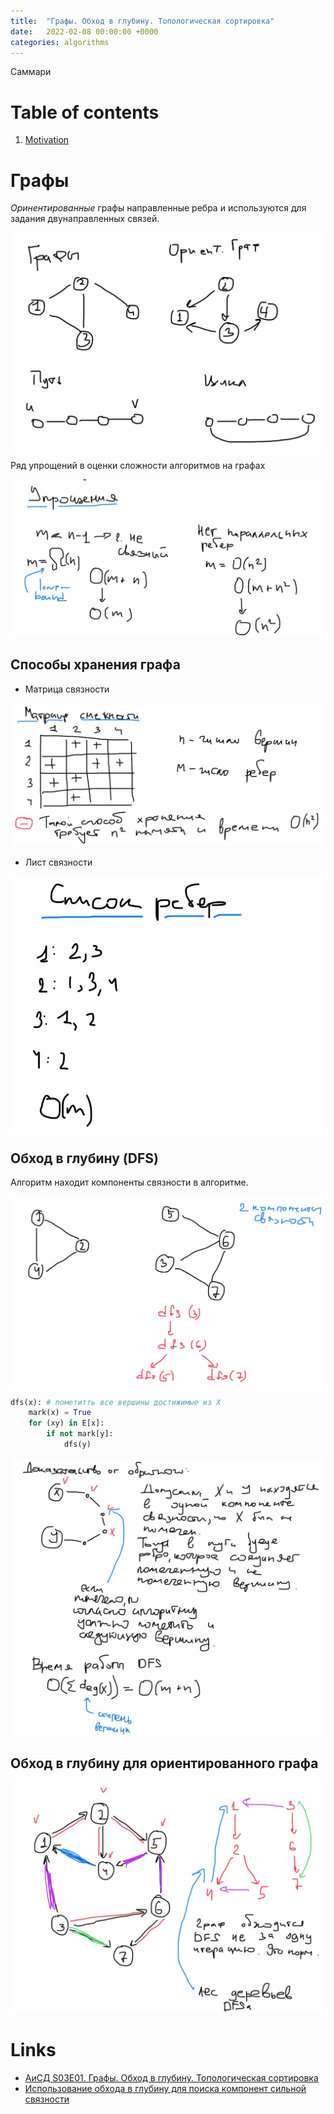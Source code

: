 ```yaml
---
title:  "Графы. Обход в глубину. Топологическая сортировка"
date:   2022-02-08 00:00:00 +0000
categories: algorithms
---
```


Саммари

# Table of contents
1. [Motivation](#Motivation)


# Графы

_Оринентированные_ графы направленные ребра и используются для задания двунаправленных связей.

![](../assets/images/algorithms/mavrin/s3/l1/graph.webp)

Ряд упрощений в оценки сложности алгоритмов на графах

![](../assets/images/algorithms/mavrin/s3/l1/analysis-simplification.webp)

## Способы хранения графа

* Матрица связности

![](../assets/images/algorithms/mavrin/s3/l1/adjacency-matrix.webp)

* Лист связности

![](../assets/images/algorithms/mavrin/s3/l1/adjacency-list.webp)



## Обход в глубину (DFS)

Алгоритм находит компоненты связности в алгоритме.

![](../assets/images/algorithms/mavrin/s3/l1/graph-connectivity-components-dfs.webp)

```python
dfs(x): # пометитть все вершины достижимые из Х
    mark(x) = True
    for (xy) in E[x]:
        if not mark[y]:
            dfs(y)
```

![](../assets/images/algorithms/mavrin/s3/l1/dfs-proof.webp)

## Обход в глубину для ориентированного графа

![](../assets/images/algorithms/mavrin/s3/l1/dfs-directed-graph.webp)

# Links
* [АиСД S03E01. Графы. Обход в глубину. Топологическая сортировка](https://www.youtube.com/watch?v=RPIE0lXAIv4&list=PLrS21S1jm43ie9vkDOu3zZqlTtPd1pd0t)
* [Использование обхода в глубину для поиска компонент сильной связности](https://neerc.ifmo.ru/wiki/index.php?title=%D0%98%D1%81%D0%BF%D0%BE%D0%BB%D1%8C%D0%B7%D0%BE%D0%B2%D0%B0%D0%BD%D0%B8%D0%B5_%D0%BE%D0%B1%D1%85%D0%BE%D0%B4%D0%B0_%D0%B2_%D0%B3%D0%BB%D1%83%D0%B1%D0%B8%D0%BD%D1%83_%D0%B4%D0%BB%D1%8F_%D0%BF%D0%BE%D0%B8%D1%81%D0%BA%D0%B0_%D0%BA%D0%BE%D0%BC%D0%BF%D0%BE%D0%BD%D0%B5%D0%BD%D1%82_%D1%81%D0%B8%D0%BB%D1%8C%D0%BD%D0%BE%D0%B9_%D1%81%D0%B2%D1%8F%D0%B7%D0%BD%D0%BE%D1%81%D1%82%D0%B8)

